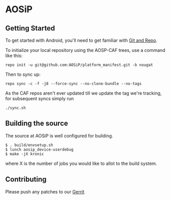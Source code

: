 AOSiP
===========

Getting Started
---------------

To get started with Android, you'll need to get
familiar with [Git and Repo](http://source.android.com/source/using-repo.html).

To initialize your local repository using the AOSP-CAF trees, use a command like this:

    repo init -u git@github.com:AOSiP/platform_manifest.git -b nougat

Then to sync up:

    repo sync -c -f -j8 --force-sync --no-clone-bundle --no-tags

As the CAF repos aren't ever updated till we update the tag we're tracking, for subsequent syncs simply run

    ./sync.sh

Building the source
---------------

The source at AOSiP is well configured for building.

    $ . build/envsetup.sh
    $ lunch aosip_device-userdebug
    $ make -jX kronic

where X is the number of jobs you would like to allot to the build system.

Contributing
------------

Please push any patches to our [Gerrit](http://review.aosiprom.com)
